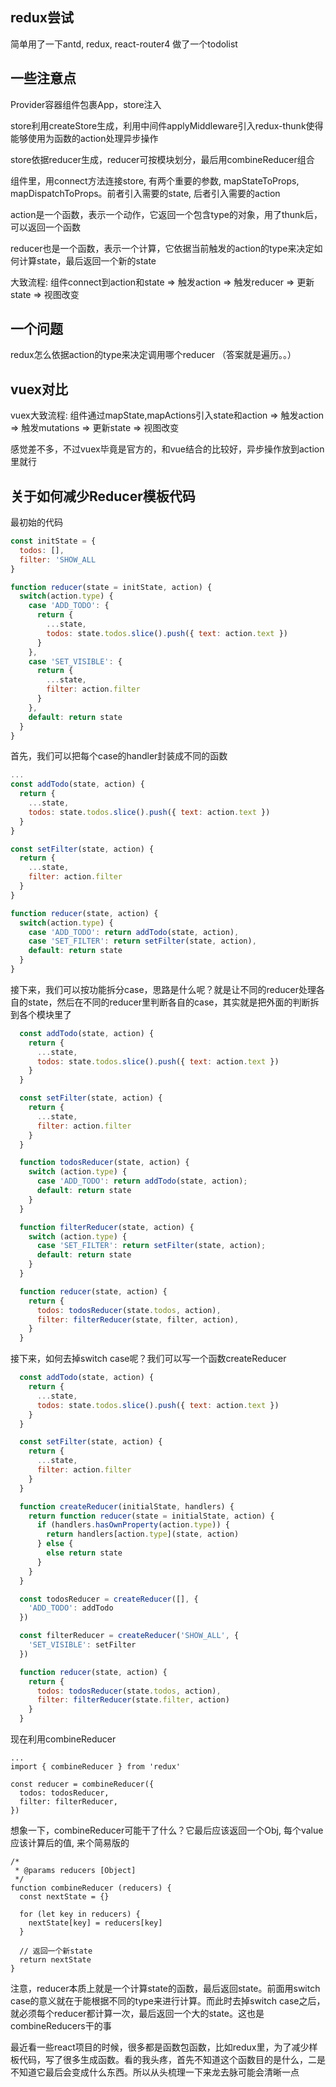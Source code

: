 ## redux尝试

简单用了一下antd, redux, react-router4 做了一个todolist

## 一些注意点

Provider容器组件包裹App，store注入

store利用createStore生成，利用中间件applyMiddleware引入redux-thunk使得能够使用为函数的action处理异步操作

store依据reducer生成，reducer可按模块划分，最后用combineReducer组合

组件里，用connect方法连接store, 有两个重要的参数, mapStateToProps, mapDispatchToProps。前者引入需要的state, 后者引入需要的action

action是一个函数，表示一个动作，它返回一个包含type的对象，用了thunk后，可以返回一个函数

reducer也是一个函数，表示一个计算，它依据当前触发的action的type来决定如何计算state，最后返回一个新的state

大致流程: 组件connect到action和state => 触发action => 触发reducer => 更新state => 视图改变

## 一个问题

redux怎么依据action的type来决定调用哪个reducer  （答案就是遍历。。）

## vuex对比

vuex大致流程: 组件通过mapState,mapActions引入state和action => 触发action => 触发mutations => 更新state => 视图改变

感觉差不多，不过vuex毕竟是官方的，和vue结合的比较好，异步操作放到action里就行

## 关于如何减少Reducer模板代码

最初始的代码

```javascript
const initState = {
  todos: [],
  filter: 'SHOW_ALL
}

function reducer(state = initState, action) {
  switch(action.type) {
    case 'ADD_TODO': {
      return {
        ...state,
        todos: state.todos.slice().push({ text: action.text })
      }
    },
    case 'SET_VISIBLE': {
      return {
        ...state,
        filter: action.filter
      }
    },
    default: return state
  }
}
```

首先，我们可以把每个case的handler封装成不同的函数

```javascript
...
const addTodo(state, action) {
  return {
    ...state,
    todos: state.todos.slice().push({ text: action.text })
  }
}

const setFilter(state, action) {
  return {
    ...state,
    filter: action.filter
  }
}

function reducer(state, action) {
  switch(action.type) {
    case 'ADD_TODO': return addTodo(state, action),
    case 'SET_FILTER': return setFilter(state, action),
    default: return state
  }
}
```

接下来，我们可以按功能拆分case，思路是什么呢？就是让不同的reducer处理各自的state，然后在不同的reducer里判断各自的case，其实就是把外面的判断拆到各个模块里了

```javascript
  const addTodo(state, action) {
    return {
      ...state,
      todos: state.todos.slice().push({ text: action.text })
    }
  }

  const setFilter(state, action) {
    return {
      ...state,
      filter: action.filter
    }
  }

  function todosReducer(state, action) {
    switch (action.type) {
      case 'ADD_TODO': return addTodo(state, action);
      default: return state
    }
  }

  function filterReducer(state, action) {
    switch (action.type) {
      case 'SET_FILTER': return setFilter(state, action);
      default: return state
    }
  }

  function reducer(state, action) {
    return {
      todos: todosReducer(state.todos, action),
      filter: filterReducer(state, filter, action),
    }
  }
```

接下来，如何去掉switch case呢？我们可以写一个函数createReducer

```javascript
  const addTodo(state, action) {
    return {
      ...state,
      todos: state.todos.slice().push({ text: action.text })
    }
  }

  const setFilter(state, action) {
    return {
      ...state,
      filter: action.filter
    }
  }

  function createReducer(initialState, handlers) {
    return function reducer(state = initialState, action) {
      if (handlers.hasOwnProperty(action.type)) {
        return handlers[action.type](state, action)
      } else {
        else return state
      }
    }
  }

  const todosReducer = createReducer([], {
    'ADD_TODO': addTodo
  })

  const filterReducer = createReducer('SHOW_ALL', {
    'SET_VISIBLE': setFilter
  })

  function reducer(state, action) {
    return {
      todos: todosReducer(state.todos, action),
      filter: filterReducer(state.filter, action)
    }
  }
```

现在利用combineReducer

```
...
import { combineReducer } from 'redux'

const reducer = combineReducer({
  todos: todosReducer,
  filter: filterReducer,
})
```

想象一下，combineReducer可能干了什么？它最后应该返回一个Obj, 每个value应该计算后的值, 来个简易版的

```
/*
 * @params reducers [Object]
 */
function combineReducer (reducers) {
  const nextState = {}

  for (let key in reducers) {
    nextState[key] = reducers[key]
  }

  // 返回一个新state
  return nextState
}
```

注意，reducer本质上就是一个计算state的函数，最后返回state。前面用switch case的意义就在于能根据不同的type来进行计算。而此时去掉switch case之后，就必须每个reducer都计算一次，最后返回一个大的state。这也是combineReducers干的事

最近看一些react项目的时候，很多都是函数包函数，比如redux里，为了减少样板代码，写了很多生成函数。看的我头疼，首先不知道这个函数目的是什么，二是不知道它最后会变成什么东西。所以从头梳理一下来龙去脉可能会清晰一点